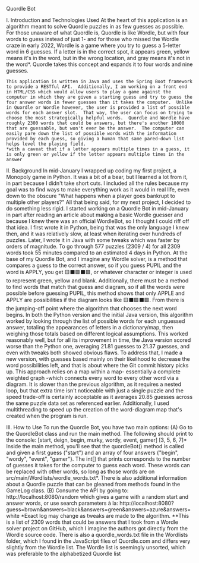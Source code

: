 Quordle Bot

I. Introduction and Technologies Used
    At the heart of this application is an algorithm meant to solve Quordle puzzles in as few guesses as possible.  For those unaware of what Quordle is, Quordle is like Wordle, but with four words to guess instead of just 1- and for those who missed the Wordle craze in early 2022, Wordle is a game where you try to guess a 5-letter word in 6 guesses.  If a letter is in the correct spot, it appears green, yellow means it's in the word, but in the wrong location, and gray means it's not in the word*.   Quordle takes this concept and expands it to four words and nine guesses.

    This application is written in Java and uses the Spring Boot framework to provide a RESTful API.  Additionally, I am working on a front end in HTML/CSS which would allow users to play a game against the computer in which they are given a starting guess and try to guess the four answer words in fewer guesses than it takes the computer.  Unlike in Quordle or Wordle however, the user is provided a list of possible words for each answer slot.  That way, the user can focus on trying to choose the most strategically helpful words.  Quordle and Wordle have roughly 2300 words that could be answers, but there's another 10000 that are guessable, but won't ever be the answer.  The computer can easily pare down the list of possible words with the information provided by each guess, so giving a human that same pared-down list helps level the playing field.
	*with a caveat that if a letter appears multiple times in a guess, it is only green or yellow if the letter appears multiple times in the answer

II. Background
    In mid-January I wrapped up coding my first project, a Monopoly game in Python.  It was a bit of a bear, but I learned a lot from it, in part because I didn't take short cuts.  I included all the rules because my goal was to find ways to make everything work as it would in real life, even down to the obscure "What happens when a player goes bankrupt to multiple other players?"  All that being said, for my next project, I decided to do something less rigid.  I started working on a Quordle Bot in mid-January in part after reading an article about making a basic Wordle guesser and because I knew there was an official WordleBot, so I thought I could riff off that idea.  I first wrote it in Python, being that was the only language I knew then, and it was relatively slow, at least when iterating over hundreds of puzzles.  Later, I wrote it in Java with some tweaks which was faster by orders of magnitude.  To go through 577 puzzles (2309 / 4) for all 2309 words took 55 minutes compared to an estimated 4 days in Python.
    At the base of my Quordle Bot, and I imagine any Wordle solver, is a method that compares a guess to the correct answer, so if you guess PUPIL and the word is APPLY, you get 🟨⬛🟩⬛🟩, or whatever character or integer is used to represent green, yellow and blank.  Additionally, there must be a method to find words that match that guess and diagram, so if all the words were possible before guessing PUPIL, this method shows that only APPLE and APPLY are possibilities if the diagram looks like 🟨⬛🟩⬛🟩.  From there is the jumping-off point where the algorithm that chooses the next word begins.
    In both the Python version and the initial Java version, this algorithm worked by looking through the list of possible words for each unguessed answer, totaling the appearances of letters in a dictionary/map, then weighing those totals based on different logical assumptions.  This worked reasonably well, but for all its improvement in time, the Java version scored worse than the Python one, averaging 21.81 guesses to 21.37 guesses, and even with tweaks both showed obvious flaws.  To address that, I made a new version, with guesses based mainly on their likelihood to decrease the word possibilities left, and that is about where the Git commit history picks up.  This approach relies on a map within a map- essentially a complete weighted graph -which connects every word to every other word via a diagram.  It is slower than the previous algorithm, as it requires a nested loop, but that extra time isn't noticeable with just a single puzzle and the speed trade-off is certainly acceptable as it averages 20.85 guesses across the same puzzle data set as referenced earlier.  Additionally, I used multithreading to speed up the creation of the word-diagram map that's created when the program is run.

III. How to Use
    To run the Quordle Bot, you have two main options:
        (A) Go to the QuordleBot class and run the main method.  The following should print to the console:
        [start, deign, begin, murky, wordy, event, gamer] [3, 5, 6, 7]*
        Inside the main method, you'll see that the quordleBot() method is called and given a first guess ("start") and an array of four answers {"begin", "wordy", "event", "gamer"}.  The int[] that prints corresponds to the number of guesses it takes for the computer to guess each word.  These words can be replaced with other words, so long as those words are on src/main/Wordlists/wordle_words.txt*.  There is also additional information about a Quordle puzzle that can be gleaned from methods found in the GameLog class.
        (B) Consume the API by going to:
        http://localhost:8080/random which gives a game with a random start and answer words, or use search parameters à la:
        http://localhost:8080?guess=brown&answers=black&answers=green&answers=azure&answers=white
		*Exact log may change as tweaks are made to the algorithm.
		**This is a list of 2309 words that could be answers that I took from a Wordle solver project on GitHub, which I imagine the authors got directly from the Wordle source code.  There is also a quordle_words.txt file in the Wordlists folder, which I found in the JavaScript files of Quordle.com and differs very slightly from the Wordle list.  The Wordle list is seemingly unsorted, which was preferable to the alphabetized Quordle list